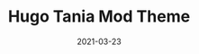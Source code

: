 ---
title: "Hugo Tania Mod Theme"
date: 2021-03-23
description: A lighthouse-approved theme!
weight: 1
link: https://gsidhu.github.com/hugo-tania-mod
repo: https://github.com/gsidhu/hugo-tania-mod
icon: 📝
year: 2021
hiddenfromhomepage: false
---